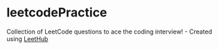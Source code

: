# leetcodePractice
Collection of LeetCode questions to ace the coding interview! - Created using [LeetHub](https://github.com/QasimWani/LeetHub)
